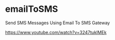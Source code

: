 # emailToSMS
Send SMS Messages Using Email To SMS Gateway

https://www.youtube.com/watch?v=3247tuklMEk

